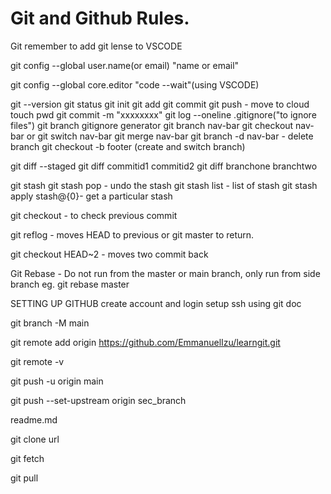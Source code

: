 # Git and Github Rules.
Git 
remember to add git lense to VSCODE

git config --global user.name(or email) "name or email" 

git config --global core.editor "code --wait"(using VSCODE)

git --version
git status
git init
git add
git commit
git push - move to cloud
touch
pwd
git commit -m "xxxxxxxx"
git log --oneline
.gitignore("to ignore files")
git branch
gitignore generator
git branch nav-bar
git checkout nav-bar or git switch nav-bar
git merge nav-bar
git branch -d nav-bar - delete branch
git checkout -b footer (create and switch branch)

git diff --staged
git diff commitid1 commitid2
git diff branchone branchtwo

git stash
git stash pop - undo the stash
git stash list - list of stash
git stash apply stash@{0}- get a particular stash

git checkout <logid> - to check previous commit

git reflog - moves HEAD to previous or git master to return.

git checkout HEAD~2 - moves two commit back

Git Rebase - Do not run from the master or main branch, only run from side branch
eg. git rebase master


SETTING UP GITHUB
create account and login
setup ssh using git doc

git branch -M main

git remote add origin https://github.com/EmmanuelIzu/learngit.git

git remote -v

git push -u origin main 

git push --set-upstream origin sec_branch

readme.md

git clone url

git fetch

git pull 
